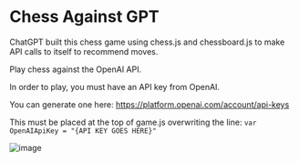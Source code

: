 # Chess Against GPT
ChatGPT built this chess game using chess.js and chessboard.js to make API calls to itself to recommend moves. 

Play chess against the OpenAI API.

In order to play, you must have an API key from OpenAI.

You can generate one here: https://platform.openai.com/account/api-keys

This must be placed at the top of game.js overwriting the line: `var OpenAIApiKey = "{API KEY GOES HERE}"`

![image](https://github.com/SeanTalley/ChessAgainstGPT/assets/55466559/79cd5125-58b2-44ab-a20a-cb06ea30d71d)
